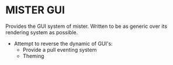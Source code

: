 # MISTER GUI

Provides the GUI system of mister.
Written to be as generic over its rendering system as possible.

- Attempt to reverse the dynamic of GUI's:
  - Provide a pull eventing system
  - Theming
